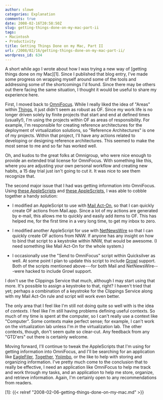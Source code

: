 ```yaml
---
author: slowe
categories: Explanation
comments: true
date: 2008-02-16T20:58:50Z
slug: getting-things-done-on-my-mac-part-ii
tags:
- Macintosh
- Productivity
title: Getting Things Done on my Mac, Part II
url: /2008/02/16/getting-things-done-on-my-mac-part-ii/
wordpress_id: 634
---
```


A short while ago I wrote about how I was trying a new way of [getting things done on my Mac][1]. Since I published that blog entry, I've made some progress on wrapping myself around some of the tools and addressing some of the shortcomings I'd found. Since there may be others out there facing the same situation, I thought it would be useful to share my experience here.

First, I moved back to [OmniFocus](http://www.omnigroup.com/applications/omnifocus/). While I really liked the idea of "Areas" within [Things](http://www.culturedcode.com/things/), it just didn't seem as robust as OF. Since my work life is no longer driven solely by finite projects that start and end at defined times (usually!), I'm using the projects within OF as areas of responsibility. For example, I'm responsible for creating reference architectures for the deployment of virtualization solutions, so "Reference Architectures" is one of my projects. Within that project, I'll have any actions related to developing or designing reference architectures. This seemed to make the most sense to me and so far has worked well.

Oh, and kudos to the great folks at Omnigroup, who were nice enough to provide an extended trial license for OmniFocus. With something like this, where you are adjusting your own personal workflow and creating new habits, a 15 day trial just isn't going to cut it. It was nice to see them recognize that.

The second major issue that I had was getting information into OmniFocus. Using [these AppleScripts](http://www.sandro.org/omnifocus/index.php) and [these AppleScripts](http://www.rose-hulman.edu/~clifton/software.html), I was able to cobble together a handy solution:

* I modified an AppleScript to use with [Mail Act-On](http://www.indev.ca/MailActOn.html), so that I can quickly create OF actions from Mail.app. Since a lot of my actions are generated by e-mail, this allows me to quickly and easily add items to OF. This has helped me, for the first time in a very long time, to get my inbox to zero.

* I modified another AppleScript for use with [NetNewsWire](http://www.newsgator.com/Individuals/NetNewsWire/) so that I can quickly create OF actions from NNW. If anyone has any insight on how to bind that script to a keystroke within NNW, that would be awesome. (I need something like Mail Act-On for the whole system.)

* I occasionally use the "Send to OmniFocus" script within Quicksilver as well. At some point I plan to update this script to include [Growl](http://growl.info/) support. Both of the scripts mentioned above---for both Mail and NetNewsWire---were hacked to include Growl support.

I don't use the Clippings Service that much, although I may start using that more. It's possible to assign a keystroke to that, right? I haven't tried that yet; perhaps a combination of a keystroke for the Clippings Service along with my Mail Act-On rule and script will work even better.

The only area that I feel like I'm still not doing quite so well with is the idea of _contexts._ I feel like I'm still having problems defining useful contexts. So much of my time is spent at the computer, so I can't really use a context like "Computer". Some contexts make perfect sense; for example, I can't work on the virtualization lab unless I'm _in_ the virtualization lab. The other contexts, though, don't seem quite so clear-cut. Any feedback from any "GTD'ers" out there is certainly welcome.

Moving forward, I'll continue to tweak the AppleScripts that I'm using for getting information into OmniFocus, and I'll be searching for an application like [EagleFiler](http://c-command.com/eaglefiler/), [Together](http://reinventedsoftware.com/together/), [Yojimbo](http://www.barebones.com/products/yojimbo/), or the like to help with storing and organizing information. I've pretty much come to the conclusion that to really be effective, I need an application like OmniFocus to help me track and work through my tasks, and an application to help me store, organize, and retrieve information. Again, I'm certainly open to any recommendations from readers.

[1]: {{< relref "2008-02-06-getting-things-done-on-my-mac.md" >}}
